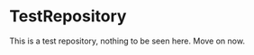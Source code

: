 TestRepository
==============

This is a test repository, nothing to be seen here. Move on now.  
 
 
   
     
    
             
  
   
  
 
